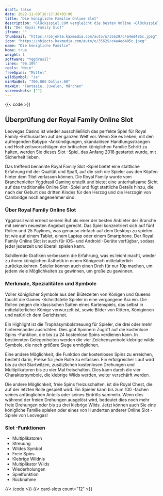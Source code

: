 ```yaml
---
draft: false
date: 2022-11-09T16:17:38+03:00
title: "Die königliche Familie Online Slot"
description: "Glücksspiel.COM vergleicht die besten Online -Glücksspiel -Sites und -spiele der Kanada.  Unabhängige Produktbewertungen und exklusive Anmeldeangebote. Jetzt spielen!"
h1: "Der Royal Family Slot"
iframe: ""
thumbnail: "https://objekte.kaxmedia.com/auto/o/35629/c4a4ed485c.jpeg"
icon: "https://objects.kaxmedia.com/auto/o/35629/c4a4ed485c.jpeg"
name: "Die königliche Familie"
home: true
weight: 1
software: "Yggdrasil"
lines: "96.10%"
reels: "Nein"
freeSpins: "Mittel"
wildSymbol: "Ja"
minMaxBet: "700.000 Dollar.00"
maxWin: "Fantasie, Juwelen, Märchen"
screenshots: [""]
---
```


{{< code >}}<h2>Überprüfung der Royal Family Online Slot</h2><p>Leovegas Casino ist wieder ausschließlich das perfekte Spiel für Royal Family -Enthusiasten auf der ganzen Welt vor. Wenn Sie es lieben, mit den aufregenden Babypo -Ankündigungen, skandalösen Handlungssträngen und Hochzeitsvorschlägen der britischen königlichen Familie Schritt zu halten, werden Sie dieses Slot -Spiel, das Anfang 2018 gestartet wurde, mit Sicherheit lieben.</p><p>Das treffend benannte Royal Family Slot -Spiel bietet eine stattliche Erfahrung mit der Qualität und Spaß, auf die sich die Spieler aus den Köpfen hinter dem Titel verlassen können. Die Royal Family wurde vom Branchenleiter Yggdrasil Gaming erstellt und bietet eine unterhaltsame Sicht auf das traditionelle Online Slot -Spiel und fügt stattliche Details hinzu, die nach der Geburt des dritten Kindes für den Herzog und die Herzogin von Cambridge noch angenehmer sind.</p><h3>Über Royal Family Online Slot</h3><p>Yggdrasil wird erneut seinem Ruf als einer der besten Anbieter der Branche mit seinem neuesten Angebot gerecht. Das Spiel konzentriert sich auf fünf Rollen und 25 Paylines, was genauso einfach auf dem Desktop zu spielen ist wie auf einem Tablet, einem Laptop oder einem Smartphone. Der Royal Family Online Slot ist auch für iOS- und Android -Geräte verfügbar, sodass jeder jederzeit und überall spielen kann.</p><p>Schillernde Grafiken verbessern die Erfahrung, was es leicht macht, wieder zu ihrem königlichen Ästhetik in einem Königreich mittelalterlich zurückzukehren. Spieler können auch einen Dreh für nur 10p machen, um jedem viele Möglichkeiten zu gewinnen, um große zu gewinnen.</p><h3>Merkmale, Spezialitäten und Symbole</h3><p>Voller königlicher Symbole aus den Blütezeiten von Königen und Queens taucht die Games -Schnittstelle Spieler in eine vergangene Ära ein. Die Rollen zeigen die klassischen Suiten eines Kartenspiels, das selbst in mittelalterlicher Könige verwurzelt ist, sowie Bilder von Rittern, Königinnen und natürlich dem Gerichtsnot.</p><p>Ein Highlight ist die Trophäsymbolstreuung für Spieler, die drei oder mehr hintereinander ausrichten.  Dies gibt Spinnern Zugriff auf die kostenlose Spins -Funktion, die bis zu 24 kostenlose Spins verdienen kann. In bestimmten Gelegenheiten werden die vier Zeichensymbole klebrige wilde Symbole, die noch größere Siege ermöglichen.</p><p>Eine andere Möglichkeit, die Funktion der kostenlosen Spins zu erreichen, besteht darin, Preise für jede Rolle zu erfassen.  Ein erfolgreicher Lauf wird bis zu drei Startwilzen, zusätzlichen kostenlosen Drehungen und Multiplikatoren bis zu vier Mal freischalten. Dies kann durch die vier Charaktersymbole, die klebrige Wilds werden, weiter verschärft werden.</p><p>Die andere Möglichkeit, freie Spins freizuschalten, ist die Royal Chest, die auf der letzten Rolle gespielt wird. Ein Spieler kann bis zum 100 -fachen seines anfänglichen Anteils oder seines Eintritts sammeln. Wenn dies während der freien Drehungen ausgelöst wird, bedeutet dies noch mehr freie Drehungen oder bis zu drei klebrige Wilds. Jetzt können auch Sie eine königliche Familie spielen oder eines von Hunderten anderer Online Slot -Spiele von Leovegas!</p><h3>
Slot -Funktionen</h3><ul>
<li></span>
Multiplikatoren</li>
<li></span>
Streuung</li>
<li></span>
Wildes Symbol</li>
<li></span>
Freie Spins</li>
<li></span>
Klebrige Wildnis</li>
<li></span>
Multiplikator Wilds</li>
<li></span>
Wiederholungen</li>
<li></span>
Spielfunktion</li>
<li></span>
Rücknahme</li></ul>{{< /code >}}
 {{< card-slots count="12" >}}